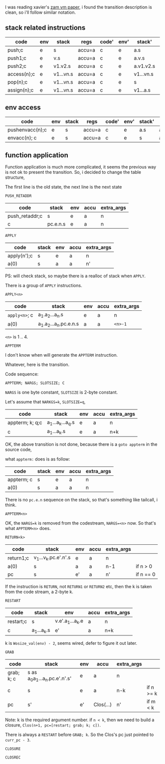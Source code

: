 I was reading xavier's [zam vm paper](https://xavierleroy.org/talks/zam-kazam05.pdf), i found the transition description is clean, so i'll follow similar notation.

## stack related instructions

| code        | env  | stack     | regs   | code' | env' | stack'    | regs'     |
| ----------- | ---- | --------- | ------ | ----- | ---- | --------- | --------- |
| push;c      | e    | s         | accu=a | c     | e    | a.s       |           |
| push1;c     | e    | v.s       | accu=a | c     | e    | a.v.s     | accu=v    |
| push2;c     | e    | v1.v2.s   | accu=a | c     | e    | a.v1.v2.s | accu=v2   |
| access(n);c | e    | v1...vn.s | accu=a | c     | e    | v1...vn.s | accu=vn   |
| pop(n);c    | e    | v1...vn.s | accu=a | c     | e    | s         |           |
| assign(n);c | e    | v1...vn.s | accu=a | c     | e    | v1...a.s  | accu=UNIT |

## env access

| code            | env  | stack | regs   | code' | env' | stack' | regs'     |
| --------------- | ---- | ----- | ------ | ----- | ---- | ------ | --------- |
| pushenvacc(n);c | e    | s     | accu=a | c     | e    | a.s    | accu=e(n) |
| envacc(n); c    | e    | s     | accu=a | c     | e    | s      | accu=e(n) |

## function application

Function application is much more complicated, it seems the previous way is not ok to present the transition. So, i decided to change the table structure,

The first line is the old state, the next line is the next state

`PUSH_RETADDR`

| code           | stack    | env  | accu | extra_args |
| -------------- | -------- | ---- | ---- | ---------- |
| push_retaddr;c | s        | e    | a    | n          |
| c              | pc.e.n.s | e    | a    | n          |

`APPLY`

| code        | stack | env  | accu | extra_args |
| ----------- | ----- | ---- | ---- | ---------- |
| apply(n');c | s     | e    | a    | n          |
| a(0)        | s     | a    | a    | n'         |

PS: will check stack, so maybe there is a realloc of stack when `APPLY`.

There is a group of `APPLY` instructions.

`APPLY<n>`

| code          | stack                                    | env  | accu | extra_args |
| ------------- | ---------------------------------------- | ---- | ---- | ---------- |
| `apply<n>`; c | a<sub>1</sub>.a<sub>2</sub>...a<sub>n</sub>.s | e    | a    | n          |
| a(0)          | a<sub>1</sub>.a<sub>2</sub>...a<sub>n</sub>.pc.e.n.s | a    | a    | `<n>-1`    |

`<n>` is 1 .. 4.

`APPTERM`

I don't know when will generate the `APPTERM` instruction.

Whatever, here is the transition.

Code sequence:

```
APPTERM; NARGS; SLOTSIZE; C
```

`NARGS` is one byte constant, `SLOTSIZE` is 2-byte constant.

Let's assume that `NARKGS=k`, `SLOTSIZE=q`,

| code            | stack                                    | env  | accu | extra_args |
| --------------- | ---------------------------------------- | ---- | ---- | ---------- |
| appterm; k; q;c | a<sub>1</sub>...a<sub>k</sub>...a<sub>q</sub>.s | e    | a    | n          |
| c               | a<sub>1</sub>...a<sub>k</sub>.s          | e    | a    | n+k        |

OK, the above transition is not done, because there is a `goto appterm` in the source code,

what `appterm:` does is as follow:

| code       | stack | env  | accu | extra_args |
| ---------- | ----- | ---- | ---- | ---------- |
| appterm; c | s     | e    | a    | n          |
| a(0)       | s     | a    | a    | n          |

There is no `pc.e.n` sequence on the stack, so that's something like tailcall, i think.

`APPTERM<n>`

OK, the `NARGS=k` is removed from the codestream, `NARGS=<n>` now. So that's what `APPTERM<n>` does.

`RETURN<k>`

| code      | stack                                    | env  | accu | extra_args |           |
| --------- | ---------------------------------------- | ---- | ---- | ---------- | --------- |
| return1;c | v<sub>1</sub>...v<sub>k</sub>.pc.e'.n'.s | e    | a    | n          |           |
| a(0)      | s                                        | a    | a    | n-1        | if n > 0  |
| pc        | s                                        | e'   | a    | n'         | if n == 0 |

If the instruction is `RETURN`, not `RETURN1` or `RETURN2` etc, then the k is taken from the code stream, a 2-byte k.

`RESTART`

| code      | stack                           | env                                  | accu | extra_args |
| --------- | ------------------------------- | ------------------------------------ | ---- | ---------- |
| restart;c | s                               | v.e'.a<sub>1</sub>...a<sub>k</sub>.e | a    | n          |
| c         | a<sub>1</sub>...a<sub>k</sub>.s | e'                                   | a    | n+k        |

k is `Wosize_val(env) - 2`, seems wired, defer to figure it out later.

`GRAB`

| code       | stack                                    | env  | accu      | extra_args |           |
| ---------- | ---------------------------------------- | ---- | --------- | ---------- | --------- |
| grab; k; c | s as a<sub>0</sub>a<sub>1</sub>...a<sub>n</sub>.pc.e'.n'.s' | e    | a         | n          |           |
| c          | s                                        | e    | a         | n-k        | if n >= k |
| pc         | s'                                       | e'   | Clos(...) | n'         | if m < k  |

Note: k is the required argument number. if `n < k`, then we need to build a closure, `Clos(n+1, pc=[restart; grab; k; c])`.

There is always a `RESTART` before `GRAB; k`. So the Clos's pc just pointed to `curr_pc - 3`.

`CLOSURE`

`CLOSREC`



